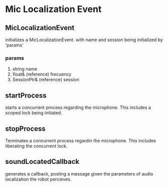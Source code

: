 # Mic Localization Event

## MicLocalizationEvent

initializes a MicLocalizationEvent. with name and session being initialized by 'params'

### params
1. string name
2. float& (reference) frecuency
3. SessionPtr& (reference) session

## startProcess

starts a concurrent process regarding the microphone. This includes a scoped lock being initiated.

## stopProcess

Terminates a concurrent process regardin the microphone. This includes liberating the concurrent lock.

## soundLocatedCallback

generates a callback, posting a message given the parameters of audio localization the robot percieves.